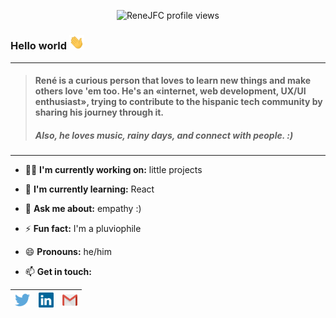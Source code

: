 <p align="center">
  <img src="https://komarev.com/ghpvc/?username=renejfc" alt="ReneJFC profile views" />
</p>

### Hello world <img src="https://github.com/renejfc/renejfc/blob/main/assets/hi.gif" width="24px">
----
> #### René is a curious person that loves to learn new things and make others love 'em too. He's an «internet, web development, UX/UI enthusiast», trying to contribute to the hispanic tech community by sharing his journey through it.
> ##### Also, he loves music, rainy days, and connect with people. :)
----
- 👨‍💻 **I'm currently working on:** little projects

- 🌱 **I'm currently learning:** React

- 💬 **Ask me about:** empathy :)

- ⚡ **Fun fact:** I'm a pluviophile

- 😄 **Pronouns:** he/him

<!-- - 🎨 All of my projects are available at: [(work in progress)](https://renejfc.dev/) -->

- 📫 **Get in touch:** 

|  [<img src="https://github.com/renejfc/renejfc/blob/main/assets/twitter.svg" alt="Twitter Logo" width="24">](https://twitter.com/ReneJFC_) |  [<img src="https://github.com/renejfc/renejfc/blob/main/assets/linkedin.svg" alt="Linkedin Logo" width="24">](https://linkedin.com/in/ReneJFC) |  [<img src="https://github.com/renejfc/renejfc/blob/main/assets/gmail.svg" alt="Gmail Logo" width="24">](hola@renejfc.dev)
|---|---|---|
